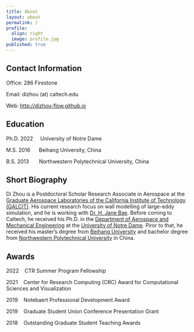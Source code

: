 ```yaml
---
title: About
layout: about
permalink: /
profile:
  align: right
  image: profile.jpg
published: true
---
```


## Contact Information
Office: 286 Firestone

Email: dizhou (at) caltech.edu

Web: <a href="http://dizhou-flow.github.io">http://dizhou-flow.github.io</a>

## Education
Ph.D. 2022&nbsp;&nbsp;&nbsp;&nbsp;&nbsp;University of Notre Dame

M.S. 2016&nbsp;&nbsp;&nbsp;&nbsp;&nbsp;&nbsp;Beihang University, China

B.S. 2013&nbsp;&nbsp;&nbsp;&nbsp;&nbsp;&nbsp;&nbsp;Northwestern Polytechnical University, China

## Short Biography
Di Zhou is a Postdoctoral Scholar Research Associate in Aerospace at the <a href="https://galcit.caltech.edu/">Graduate Aerospace Laboratories of the California Institute of Technology (GALCIT)</a>. His current research focus on wall modelling of large-eddy simulation, and he is working with <a href="https://galcit.caltech.edu/people/jbae">Dr. H. Jane Bae</a>. Before coming to Caltech, he received his Ph.D. in the <a href="https://ame.nd.edu/">Department of Aerospace and Mechanical Engineering</a> at the <a href="https://www.nd.edu/">University of Notre Dame</a>. Piror to that, he received his master’s degree from <a href="https://ev.buaa.edu.cn/">Beihang University</a> and bachelor degree from <a href="https://en.nwpu.edu.cn/">Northwestern Polytechnical University</a> in China. 


## Awards
2022&nbsp;&nbsp;&nbsp;&nbsp;CTR Summer Program Fellowship

2021&nbsp;&nbsp;&nbsp;&nbsp;Center for Research Computing (CRC) Award for Computational Sciences and Visualization

2019&nbsp;&nbsp;&nbsp;&nbsp;Notebaert Professional Development Award

2019&nbsp;&nbsp;&nbsp;&nbsp;Graduate Student Union Conference Presentation Grant

2018&nbsp;&nbsp;&nbsp;&nbsp;Outstanding Graduate Student Teaching Awards


